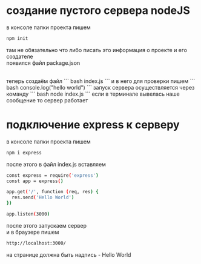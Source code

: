 # создание пустого сервера nodeJS
в консоле папки проекта пишем 
``` bash
npm init
```
там не обязательно что либо писать это информация о проекте и его создателе
<br/>
появился файл package.json 

<br/>
теперь создаём файл
``` bash
index.js
```
и в него для проверки пишем
``` bash
console.log("hello world")
```
запуск сервера осуществляется через команду
``` bash
node index.js
```
если в терминале вывелась наше сообщение то сервер работает

# подключение express к серверу

в консоле папки проекта пишем 
``` bash
npm i express
```
после этого в файл index.js вставляем 
``` bash
const express = require('express')
const app = express()

app.get('/', function (req, res) {
  res.send('Hello World')
})

app.listen(3000)
```
после этого запускаем сервер
<br/>
и в браузере пишем
``` bash
http://localhost:3000/
```
на странице должна быть надпись - Hello World





